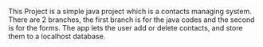 This Project is a simple java project which is a contacts managing system.
There are 2 branches, the first branch is for the java codes and the second is for the forms.
The app lets the user add or delete contacts, and store them to a localhost database.
